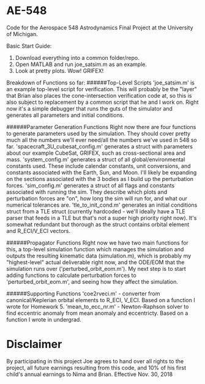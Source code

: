# AE-548

Code for the Aerospace 548 Astrodynamics Final Project at the University of Michigan. 

Basic Start Guide:
1. Download everything into a common folder/repo.
2. Open MATLAB and run joe_satsim.m as an example.
3. Look at pretty plots. Wow! GRIFEX!

Breakdown of Functions so far:
######Top-Level Scripts
'joe_satsim.m' is an example top-level script for verification. This will probably be the "layer" that Brian also places the cone-intersection verification code at, so this is also subject to replacement by a common script that he and I work on. Right now it's a simple debugger that runs the guts of the simulator and generates all parameters and initial conditions.

######Parameter Generation Functions
Right now there are four functions to generate parameters used by the simulation. They should cover pretty much all the numbers we'll ever need/all the numbers we've used in 548 so far.
'spacecraft_3U_cubesat_config.m' generates a struct with parameters about our example CubeSat, GRIFEX, such as cross-sectional area and mass.
'system_config.m' generates a struct of all global/environmental constants used. These include calendar constants, unit conversions, and constants associated with the Earth, Sun, and Moon. I'll likely be expanding on the sections associated with the 3 bodies as I build up the perturbation forces.
'sim_config.m' generates a struct of all flags and constants associated with running the sim. They describe which plots and perturbation forces are "on", how long the sim will run for, and what our numerical tolerances are.
'tle_to_init_cond.m' generates an initial conditions struct from a TLE struct (currently hardcoded - we'll ideally have a TLE parser that feeds in a TLE but that's not a super high priority right now). It's somewhat redundant but thorough as the struct  contains orbital element and R_ECI/V_ECI vectors.

######Propagator Functions
Right now we have two main functions for this, a top-level simulation function which manages the simulation and outputs the resulting kinematic data (simulation.m), which is probably my "highest-level" actual deliverable right now, and the ODE/EOM that the simulation runs over ('perturbed_orbit_eom.m'). My next step is to start adding functions to calculate perturbation forces to 'perturbed_orbit_eom.m', and seeing how they affect the simulation.

######Supporting Functions
'coe2rveci.m' - converter from canonical/Keplerian orbital elements to R_ECI, V_ECI. Based on a function I wrote for Homework 5.
'mean_to_ecc_nr.m' - Newton-Raphson solver to find eccentric anomaly from mean anomaly and eccentricty. Based on a function I wrote in undergrad.










# Disclaimer
By participating in this project Joe agrees to hand over all rights to the project, all future earnings resulting from this code, and 10% of his first child's annual earnings to Nima and Brian.
Effective Nov. 30, 2018